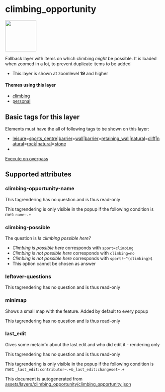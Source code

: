 [//]: # (WARNING: this file is automatically generated. Please find the sources at the bottom and edit those sources)

 climbing_opportunity 
======================



<img src='https://mapcomplete.osm.be/./assets/themes/climbing/climbing_unknown.svg' height="100px"> 

Fallback layer with items on which climbing _might_ be possible. It is loaded when zoomed in a lot, to prevent duplicate items to be added






  - This layer is shown at zoomlevel **19** and higher




#### Themes using this layer 





  - [climbing](https://mapcomplete.osm.be/climbing)
  - [personal](https://mapcomplete.osm.be/personal)




 Basic tags for this layer 
---------------------------



Elements must have the all of following tags to be shown on this layer:



  - <a href='https://wiki.openstreetmap.org/wiki/Key:leisure' target='_blank'>leisure</a>=<a href='https://wiki.openstreetmap.org/wiki/Tag:leisure%3Dsports_centre' target='_blank'>sports_centre</a>|<a href='https://wiki.openstreetmap.org/wiki/Key:barrier' target='_blank'>barrier</a>=<a href='https://wiki.openstreetmap.org/wiki/Tag:barrier%3Dwall' target='_blank'>wall</a>|<a href='https://wiki.openstreetmap.org/wiki/Key:barrier' target='_blank'>barrier</a>=<a href='https://wiki.openstreetmap.org/wiki/Tag:barrier%3Dretaining_wall' target='_blank'>retaining_wall</a>|<a href='https://wiki.openstreetmap.org/wiki/Key:natural' target='_blank'>natural</a>=<a href='https://wiki.openstreetmap.org/wiki/Tag:natural%3Dcliff' target='_blank'>cliff</a>|<a href='https://wiki.openstreetmap.org/wiki/Key:natural' target='_blank'>natural</a>=<a href='https://wiki.openstreetmap.org/wiki/Tag:natural%3Drock' target='_blank'>rock</a>|<a href='https://wiki.openstreetmap.org/wiki/Key:natural' target='_blank'>natural</a>=<a href='https://wiki.openstreetmap.org/wiki/Tag:natural%3Dstone' target='_blank'>stone</a>
  - 


[Execute on overpass](http://overpass-turbo.eu/?Q=%5Bout%3Ajson%5D%5Btimeout%3A90%5D%3B(%20%20%20%20nwr%5B!%22climbing%22%5D%5B%22barrier%22%3D%22wall%22%5D(%7B%7Bbbox%7D%7D)%3B%0A%20%20%20%20nwr%5B!%22climbing%22%5D%5B%22barrier%22%3D%22retaining_wall%22%5D(%7B%7Bbbox%7D%7D)%3B%0A%20%20%20%20nwr%5B!%22climbing%22%5D%5B%22leisure%22%3D%22sports_centre%22%5D(%7B%7Bbbox%7D%7D)%3B%0A%20%20%20%20nwr%5B!%22climbing%22%5D%5B%22natural%22%3D%22cliff%22%5D(%7B%7Bbbox%7D%7D)%3B%0A%20%20%20%20nwr%5B!%22climbing%22%5D%5B%22natural%22%3D%22rock%22%5D(%7B%7Bbbox%7D%7D)%3B%0A%20%20%20%20nwr%5B!%22climbing%22%5D%5B%22natural%22%3D%22stone%22%5D(%7B%7Bbbox%7D%7D)%3B%0A)%3Bout%20body%3B%3E%3Bout%20skel%20qt%3B)



 Supported attributes 
----------------------





### climbing-opportunity-name 



This tagrendering has no question and is thus read-only



This tagrendering is only visible in the popup if the following condition is met: `name~.+`



### climbing-possible 



The question is  *Is climbing possible here?*





  - *Climbing is possible here*  corresponds with  `sport=climbing`
  - *Climbing is not possible here*  corresponds with  `climbing=no`
  - *Climbing is not possible here*  corresponds with  `sport!~^(climbing)$`
  - This option cannot be chosen as answer




### leftover-questions 



This tagrendering has no question and is thus read-only





### minimap 



Shows a small map with the feature. Added by default to every popup

This tagrendering has no question and is thus read-only





### last_edit 



Gives some metainfo about the last edit and who did edit it - rendering only

This tagrendering has no question and is thus read-only



This tagrendering is only visible in the popup if the following condition is met: `_last_edit:contributor~.+&_last_edit:changeset~.+` 

This document is autogenerated from [assets/layers/climbing_opportunity/climbing_opportunity.json](https://github.com/pietervdvn/MapComplete/blob/develop/assets/layers/climbing_opportunity/climbing_opportunity.json)
